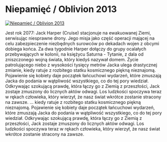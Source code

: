 Niepamięć / Oblivion 2013 
=============
[![Niepamięć / Oblivion 2013 ](http://vidos.pl/images/player.gif)](http://vidos.pl/niepamiec-oblivion-2013)

 Jest rok 2077: Jack Harper (Cruise) stacjonuje na ewakuowanej Ziemi, serwisując niesprawne drony. Jego misja jako część operacji mającej na celu zabezpieczenie niezbędnych surowców po dekadach wojen z obcymi dobiega końca. Za dwa tygodnie Harper dołączy do grupy ocalałych przebywających w kolonii, na księżycu Saturna - Tytanie, z dala od zniszczonego wojną świata, który kiedyś nazywał domem. Życie patrolującego niebo z wysokości tysięcy metrów Jacka ulega drastycznej zmianie, kiedy ratuje z rozbitego statku kosmicznego piękną nieznajomą. Pojawienie się kobiety daje początek łańcuchowi wydarzeń, które zmuszają Jacka do podania w wątpliwość wszystkiego, co do tej pory wiedział. Odkrywając szokującą prawdę, która łączy go z Ziemią z przeszłości, Jack zostaje zmuszony do licznych aktów odwagi. Los ludzkości spoczywa teraz w rękach człowieka, który wierzył, że nasz świat wkrótce zostanie stracony na zawsze.  ... kiedy ratuje z rozbitego statku kosmicznego piękną nieznajomą. Pojawienie się kobiety daje początek łańcuchowi wydarzeń, które zmuszają Jacka do podania w wątpliwość wszystkiego, co do tej pory wiedział. Odkrywając szokującą prawdę, która łączy go z Ziemią z przeszłości, Jack zostaje zmuszony do licznych aktów odwagi. Los ludzkości spoczywa teraz w rękach człowieka, który wierzył, że nasz świat wkrótce zostanie stracony na zawsze.
